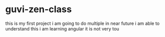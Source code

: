 # guvi-zen-class
this is my first project
i am going to do multiple in near future
i am able to understand this
i am learning angular it is not very tou
